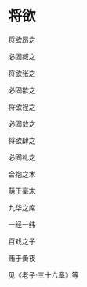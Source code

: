    

# 将欲

将欲昂之

必固臧之

将欲张之

必固歙之

将欲裎之

必固敛之

将欲肆之

必固礼之

合抱之木

萌于毫末

九华之席

一经一纬

百戏之子

贿于夤夜

见《老子·三十六章》等